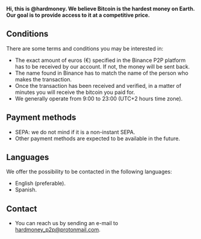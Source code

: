 **Hi, this is @hardmoney. We believe Bitcoin is the hardest money on Earth. Our goal is to provide access to it at a competitive price.**

## Conditions
There are some terms and conditions you may be interested in:
- The exact amount of euros (€) specified in the Binance P2P platform has to be received by our account. If not, the money will be sent back.
- The name found in Binance has to match the name of the person who makes the transaction.
- Once the transaction has been received and verified, in a matter of minutes you will receive the bitcoin you paid for.
- We generally operate from 9:00 to 23:00 (UTC+2 hours time zone).


## Payment methods
- SEPA: we do not mind if it is a non-instant SEPA.
- Other payment methods are expected to be available in the future.


## Languages
We offer the possibility to be contacted in the following languages:
- English (preferable).
- Spanish.

## Contact
- You can reach us by sending an e-mail to hardmoney_p2p@protonmail.com.

